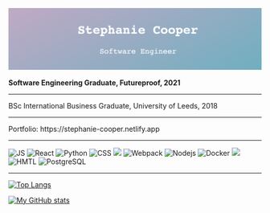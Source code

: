 ![](githubname.png)

**Software Engineering Graduate, Futureproof, 2021**

<hr>
BSc International Business Graduate, University of Leeds, 2018

<hr>
Portfolio: https://stephanie-cooper.netlify.app
<hr>

<p>
<img alt="JS" src="https://img.shields.io/badge/-JavaScript-lightgrey?style=flat-square&logo=javascript" />

<img alt="React" src="https://img.shields.io/badge/-React-45b8d8?style=flat-square&logo=react&logoColor=white" />

<img alt="Python" src="https://img.shields.io/badge/-Python-ff69b4?style=flat-square&logo=Python" />

<img alt="CSS" src="https://img.shields.io/badge/-CSS3-1572B6?style=flat-square&logo=css3" />

  

  <img src="https://img.shields.io/badge/Django-092E20?style=flat-square&logo=django&logoColor=white" />

  <img alt="Webpack" src="https://img.shields.io/badge/-Webpack-8DD6F9?style=flat-square&logo=webpack&logoColor=white" /> 

  <img alt="Nodejs" src="https://img.shields.io/badge/-Nodejs-43853d?style=flat-square&logo=Node.js&logoColor=white" />

  <img alt="Docker" src="https://img.shields.io/badge/-Docker-46a2f1?style=flat-square&logo=docker&logoColor=white" />

  <img src="https://img.shields.io/badge/Flask-inactive?style=flat-square&logo=flask&logoColor=black" />

<img alt="HMTL" src="https://img.shields.io/badge/-HTML5-E34F26?style=flat-square&logo=html5&logoColor=white" />

<img alt="PostgreSQL" src="https://img.shields.io/badge/-PostgreSQL-336791?style=flat-square&logo=postgresql" />

</p>

<hr>

[![Top Langs](https://github-readme-stats.vercel.app/api/top-langs/?username=stephanie-ai&layout=compact&theme=buefy)](https://github.com/stephanie-ai/github-readme-stats)

[![My GitHub stats](https://github-readme-stats.vercel.app/api?username=stephanie-ai&show_icons=true&theme=buefy&hide=stars,issues)](https://github.com/stephanie-ai/github-readme-stats)